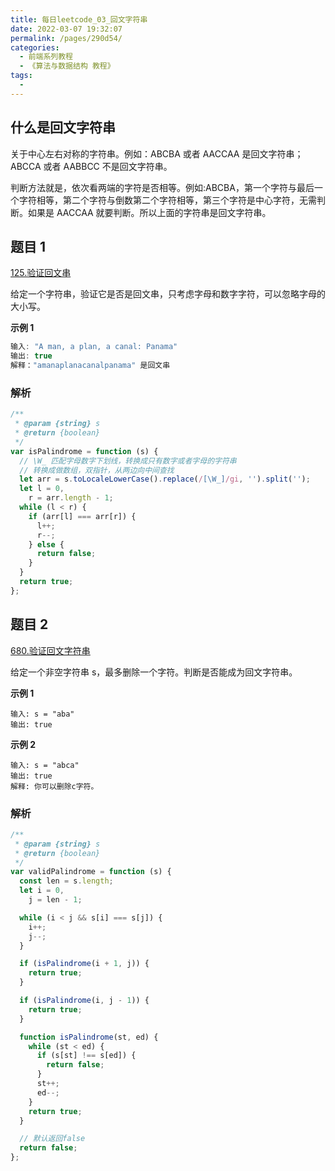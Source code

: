 ```yaml
---
title: 每日leetcode_03_回文字符串
date: 2022-03-07 19:32:07
permalink: /pages/290d54/
categories:
  - 前端系列教程
  - 《算法与数据结构 教程》
tags:
  -
---
```


## 什么是回文字符串

关于中心左右对称的字符串。例如：ABCBA 或者 AACCAA 是回文字符串；ABCCA 或者 AABBCC 不是回文字符串。

判断方法就是，依次看两端的字符是否相等。例如:ABCBA，第一个字符与最后一个字符相等，第二个字符与倒数第二个字符相等，第三个字符是中心字符，无需判断。如果是 AACCAA 就要判断。所以上面的字符串是回文字符串。

## 题目 1

[125.验证回文串](https://leetcode-cn.com/problems/valid-palindrome/)

给定一个字符串，验证它是否是回文串，只考虑字母和数字字符，可以忽略字母的大小写。

**示例 1**

```js
输入: "A man, a plan, a canal: Panama"
输出: true
解释："amanaplanacanalpanama" 是回文串
```

### 解析

```js
/**
 * @param {string} s
 * @return {boolean}
 */
var isPalindrome = function (s) {
  // \W_ 匹配字母数字下划线，转换成只有数字或者字母的字符串
  // 转换成做数组，双指针，从两边向中间查找
  let arr = s.toLocaleLowerCase().replace(/[\W_]/gi, '').split('');
  let l = 0,
    r = arr.length - 1;
  while (l < r) {
    if (arr[l] === arr[r]) {
      l++;
      r--;
    } else {
      return false;
    }
  }
  return true;
};
```

## 题目 2

[680.验证回文字符串](https://leetcode-cn.com/problems/valid-palindrome-ii/description/)

给定一个非空字符串 s，最多删除一个字符。判断是否能成为回文字符串。

**示例 1**

```
输入: s = "aba"
输出: true
```

**示例 2**

```
输入: s = "abca"
输出: true
解释: 你可以删除c字符。
```

### 解析

```js
/**
 * @param {string} s
 * @return {boolean}
 */
var validPalindrome = function (s) {
  const len = s.length;
  let i = 0,
    j = len - 1;

  while (i < j && s[i] === s[j]) {
    i++;
    j--;
  }

  if (isPalindrome(i + 1, j)) {
    return true;
  }

  if (isPalindrome(i, j - 1)) {
    return true;
  }

  function isPalindrome(st, ed) {
    while (st < ed) {
      if (s[st] !== s[ed]) {
        return false;
      }
      st++;
      ed--;
    }
    return true;
  }

  // 默认返回false
  return false;
};
```
